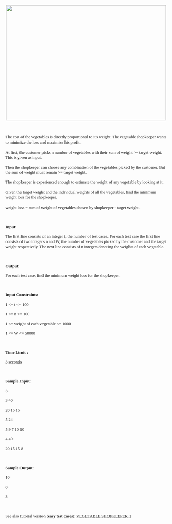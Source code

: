 <p style="text-align: center;"><span style="font-size: small;"><span style="font-family: verdana, geneva;"><img src="./24971/file/mNh4zZKe.png" alt="" width="500" height="360"><br></span></span></p>
<p style="text-align: center;"><span style="font-size: small;"><span style="font-family: verdana, geneva;"><br></span></span></p>
<p style="text-align: left;"><span style="font-family: verdana, geneva; font-size: small;"><span style="font-size: small;"><span style="font-family: verdana, geneva;">The cost of the vegetables is directly proportional to it's weight. The vegetable shopkeeper wants to minimize the loss and maximize his profit.&nbsp;<br><br>At first, the customer picks n number of vegetables with their sum of weight &gt;= target weight. This is given as input.</span></span></span></p>
<p style="text-align: left;"><span style="font-family: verdana, geneva; font-size: small;"><span style="font-size: small;"><span style="font-size: small;"><span style="font-family: verdana, geneva;">Then the shopkeeper can choose any combination of the vegetables picked by the customer. But the sum of weight must remain &gt;= target weight.</span></span></span></span></p>
<p style="text-align: left;"><span style="font-family: verdana, geneva; font-size: small;"><span style="font-size: small;"><span style="font-size: small;"><span style="font-family: verdana, geneva;">The shopkeeper is experienced enough to estimate the weight of any vegetable by looking at it.<br><br>Given the target weight and the individual weights of all the vegetables, find the minimum weight loss for the shopkeeper.<br><br>weight loss = sum of weight of vegetables chosen by shopkeeper - target weight.</span></span></span></span></p>
<p style="text-align: left;"><span style="font-family: verdana, geneva; font-size: small;"><span style="font-size: small;"><span style="font-size: small;"><span style="font-family: verdana, geneva;"><br></span></span></span></span></p>
<p style="text-align: left;"><span style="font-family: verdana, geneva; font-size: small;"><span style="font-size: small;"><span style="font-family: verdana, geneva;"><strong><span style="font-size: small;"><span style="font-family: verdana, geneva;">Input:</span></span></strong></span></span></span></p>
<p style="text-align: left;"><span style="font-family: verdana, geneva; font-size: small;"><span style="font-size: small;"><span style="font-size: small;"><span style="font-family: verdana, geneva;">The first line consists of an integer t, the number of test cases. For each test case the first line consists of two integers n and W, the number of vegetables picked by the customer and the target weight respectively. The next line consists of n integers denoting the weights of each vegetable.</span></span></span></span></p>
<p style="text-align: left;"><span style="font-family: verdana, geneva; font-size: small;"><span style="font-size: small;"><span style="font-size: small;"><span style="font-family: verdana, geneva;"><br></span></span></span></span></p>
<p style="text-align: left;"><span style="font-family: verdana, geneva; font-size: small;"><span style="font-size: small;"><span style="font-size: small;"><span style="font-family: verdana, geneva;"><strong>Output</strong>:</span></span></span></span></p>
<p style="text-align: left;"><span style="font-family: verdana, geneva; font-size: small;"><span style="font-size: small;"><span style="font-size: small;"><span style="font-family: verdana, geneva;">For each test case, find the minimum weight loss for the shopkeeper.</span></span></span></span></p>
<p style="text-align: left;"><span style="font-family: verdana, geneva; font-size: small;"><span style="font-size: small;"><span style="font-family: verdana, geneva;"><span style="font-size: small;"><span style="font-size: small;"><span style="font-family: verdana, geneva;"><br></span></span></span></span></span></span></p>
<p style="text-align: left;"><span style="font-family: verdana, geneva; font-size: small;"><span style="font-size: small;"><span style="font-family: verdana, geneva;"><strong><span style="font-size: small;"><span style="font-family: verdana, geneva;">Input Constraints:</span></span></strong></span></span></span></p>
<p style="text-align: left;"><span style="font-family: verdana, geneva; font-size: small;"><span style="font-size: small;"><span style="font-size: small;"><span style="font-family: verdana, geneva;">1 &lt;= t &lt;= 100</span></span></span></span></p>
<p style="text-align: left;"><span style="font-family: verdana, geneva; font-size: small;"><span style="font-size: small;"><span style="font-size: small;"><span style="font-family: verdana, geneva;">1 &lt;= n &lt;= 100</span></span></span></span></p>
<p style="text-align: left;"><span style="font-family: verdana, geneva; font-size: small;"><span style="font-size: small;"><span style="font-size: small;"><span style="font-family: verdana, geneva;">1 &lt;= weight of each vegetable &lt;= 1000</span></span></span></span></p>
<p style="text-align: left;"><span style="font-family: verdana, geneva; font-size: small;"><span style="font-size: small;"><span style="font-size: small;"><span style="font-family: verdana, geneva;">1 &lt;= W &lt;= 50000</span></span></span></span></p>
<p style="text-align: left;"><span style="font-family: verdana, geneva;"><br></span></p>
<p><span style="font-family: verdana, geneva; font-size: small;"><strong><span style="font-family: verdana, geneva;">Time Limit :</span></strong></span></p>
<p><span style="font-size: small;"><span style="font-family: verdana, geneva;">3 seconds</span></span></p>
<p><span style="font-size: small;"><span style="font-family: verdana, geneva;">&nbsp;</span></span></p>
<p style="text-align: left;"><span style="font-family: verdana, geneva; font-size: small;"><span style="font-size: small;"><span style="font-size: small;"><span style="font-family: verdana, geneva;"><strong>Sample Input</strong>:</span></span></span></span></p>
<p style="text-align: left;"><span style="font-family: verdana, geneva; font-size: small;"><span style="font-size: small;"><span style="font-size: small;"><span style="font-family: verdana, geneva;">3</span></span></span></span></p>
<p style="text-align: left;"><span style="font-size: x-small;"><span style="font-size: small;"><span style="font-family: verdana, geneva;">3 40</span></span></span></p>
<p style="text-align: left;"><span style="font-size: x-small;"><span style="font-size: small;"><span style="font-family: verdana, geneva;">20 15 15</span></span></span></p>
<p style="text-align: left;"><span style="font-size: x-small;"><span style="font-size: small;"><span style="font-family: verdana, geneva;">5 24</span></span></span></p>
<p style="text-align: left;"><span style="font-size: x-small;"><span style="font-size: small;"><span style="font-family: verdana, geneva;">5 9 7 10 10</span></span></span></p>
<p style="text-align: left;"><span style="font-size: x-small;"><span style="font-size: small;"><span style="font-family: verdana, geneva;">4 40</span></span></span></p>
<p style="text-align: left;"><span style="font-size: x-small;"><span style="font-size: small;"><span style="font-family: verdana, geneva;">20 15 15 8</span></span></span></p>
<p style="text-align: left;"><span style="font-size: small;"><span style="font-family: verdana, geneva;"><br></span></span></p>
<p style="text-align: left;"><span style="font-family: verdana, geneva; font-size: small;"><span style="font-size: small;"><span style="font-size: small;"><span style="font-family: verdana, geneva;"><strong>Sample Output</strong>:</span></span></span></span></p>
<p style="text-align: left;"><span style="font-family: verdana, geneva; font-size: small;"><span style="font-size: small;"><span style="font-size: small;"><span style="font-family: verdana, geneva;">10</span></span></span></span></p>
<p style="text-align: left;"><span style="font-family: verdana, geneva; font-size: small;"><span style="font-size: small;"><span style="font-size: small;"><span style="font-family: verdana, geneva;">0</span></span></span></span></p>
<p style="text-align: left;"><span style="font-family: verdana, geneva; font-size: small;"><span style="font-size: small;"><span style="font-family: verdana, geneva;">3</span></span></span></p>
<p style="text-align: left;">&nbsp;</p>
<p style="text-align: left;"><span style="font-family: verdana, geneva; font-size: small;">See also tutorial version (<strong>easy test cases</strong>): </span><a style="font-family: verdana, geneva; font-size: small;" href="../WEIGHT1/">VEGETABLE SHOPKEEPER 1</a></p>